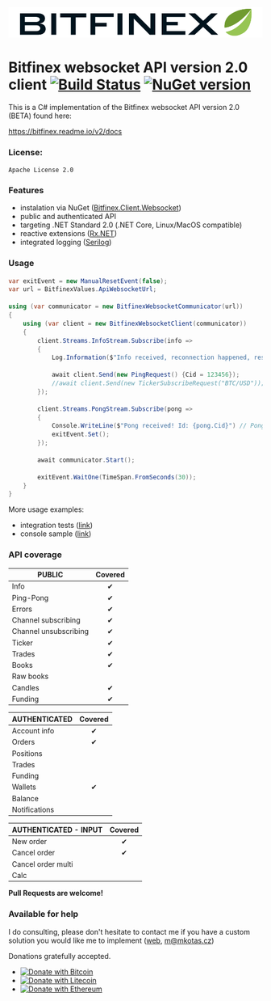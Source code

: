 ![Logo](bitfinex_logo.png)
# Bitfinex websocket API version 2.0 client [![Build Status](https://travis-ci.org/Marfusios/bitfinex-client-websocket.svg?branch=master)](https://travis-ci.org/Marfusios/bitfinex-client-websocket) [![NuGet version](https://badge.fury.io/nu/Bitfinex.Client.Websocket.svg)](https://badge.fury.io/nu/Bitfinex.Client.Websocket)

This is a C# implementation of the Bitfinex websocket API version 2.0 (BETA) found here:

https://bitfinex.readme.io/v2/docs

### License: 
    Apache License 2.0

### Features

* instalation via NuGet ([Bitfinex.Client.Websocket](https://www.nuget.org/packages/Bitfinex.Client.Websocket))
* public and authenticated API
* targeting .NET Standard 2.0 (.NET Core, Linux/MacOS compatible)
* reactive extensions ([Rx.NET](https://github.com/Reactive-Extensions/Rx.NET))
* integrated logging ([Serilog](https://serilog.net/))

### Usage

```csharp
var exitEvent = new ManualResetEvent(false);
var url = BitfinexValues.ApiWebsocketUrl;

using (var communicator = new BitfinexWebsocketCommunicator(url))
{
    using (var client = new BitfinexWebsocketClient(communicator))
    {
        client.Streams.InfoStream.Subscribe(info =>
        {
            Log.Information($"Info received, reconnection happened, resubscribing to streams");
            
            await client.Send(new PingRequest() {Cid = 123456});
            //await client.Send(new TickerSubscribeRequest("BTC/USD"));
        });

        client.Streams.PongStream.Subscribe(pong =>
        {
            Console.WriteLine($"Pong received! Id: {pong.Cid}") // Pong received! Id: 123456
            exitEvent.Set();
        });

        await communicator.Start();

        exitEvent.WaitOne(TimeSpan.FromSeconds(30));
    }
}
```

More usage examples:
* integration tests ([link](test_integration/Bitfinex.Client.Websocket.Tests.Integration))
* console sample ([link](test_integration/Bitfinex.Client.Websocket.Sample/Program.cs))

### API coverage

| PUBLIC                 |    Covered     |  
|------------------------|:--------------:|
| Info                   |  ✔            |
| Ping-Pong              |  ✔            |
| Errors                 |  ✔            |
| Channel subscribing    |  ✔            |
| Channel unsubscribing  |  ✔            |
| Ticker                 |  ✔            |
| Trades                 |  ✔            |
| Books                  |  ✔            |
| Raw books              |                |
| Candles                |  ✔            |
| Funding                |  ✔            |

| AUTHENTICATED          |    Covered     |  
|------------------------|:--------------:|
| Account info           |  ✔            |
| Orders                 |  ✔            |
| Positions              |                |
| Trades                 |                |
| Funding                |                |
| Wallets                |  ✔            |
| Balance                |                |
| Notifications          |                |

| AUTHENTICATED - INPUT  |    Covered     |  
|------------------------|:--------------:|
| New order              |  ✔            |
| Cancel order           |  ✔            |
| Cancel order multi     |                |
| Calc                   |                |

**Pull Requests are welcome!**

### Available for help
I do consulting, please don't hesitate to contact me if you have a custom solution you would like me to implement ([web](http://mkotas.cz/), 
<m@mkotas.cz>)

Donations gratefully accepted.
* [![Donate with Bitcoin](https://en.cryptobadges.io/badge/small/1HfxKZhvm68qK3gE8bJAdDBWkcZ2AFs9pw)](https://en.cryptobadges.io/donate/1HfxKZhvm68qK3gE8bJAdDBWkcZ2AFs9pw)
* [![Donate with Litecoin](https://en.cryptobadges.io/badge/small/LftdENE8DTbLpV6RZLKLdzYzVU82E6dz4W)](https://en.cryptobadges.io/donate/LftdENE8DTbLpV6RZLKLdzYzVU82E6dz4W)
* [![Donate with Ethereum](https://en.cryptobadges.io/badge/small/0xb9637c56b307f24372cdcebd208c0679d4e48a47)](https://en.cryptobadges.io/donate/0xb9637c56b307f24372cdcebd208c0679d4e48a47)